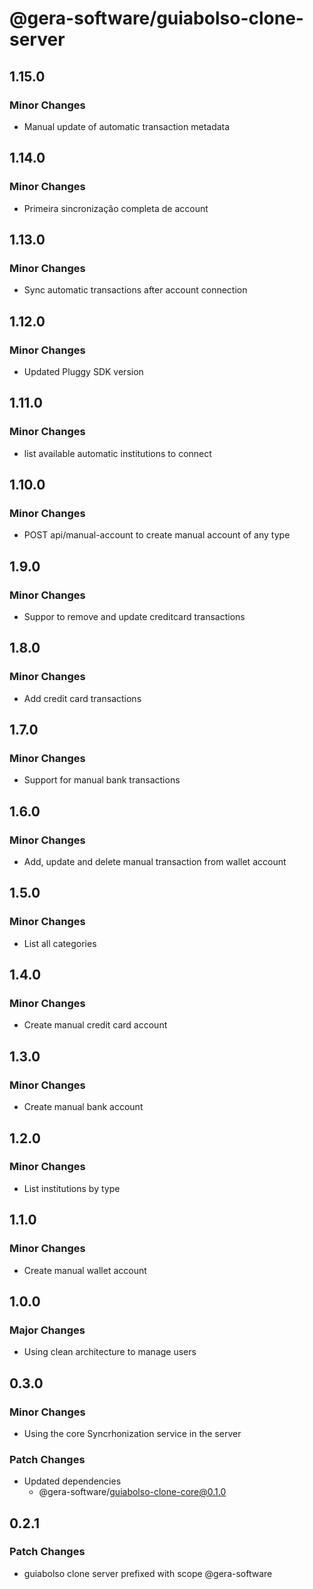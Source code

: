 # @gera-software/guiabolso-clone-server

## 1.15.0

### Minor Changes

- Manual update of automatic transaction metadata

## 1.14.0

### Minor Changes

- Primeira sincronização completa de account

## 1.13.0

### Minor Changes

- Sync automatic transactions after account connection

## 1.12.0

### Minor Changes

- Updated Pluggy SDK version

## 1.11.0

### Minor Changes

- list available automatic institutions to connect

## 1.10.0

### Minor Changes

- POST api/manual-account to create manual account of any type

## 1.9.0

### Minor Changes

- Suppor to remove and update creditcard transactions

## 1.8.0

### Minor Changes

- Add credit card transactions

## 1.7.0

### Minor Changes

- Support for manual bank transactions

## 1.6.0

### Minor Changes

- Add, update and delete manual transaction from wallet account

## 1.5.0

### Minor Changes

- List all categories

## 1.4.0

### Minor Changes

- Create manual credit card account

## 1.3.0

### Minor Changes

- Create manual bank account

## 1.2.0

### Minor Changes

- List institutions by type

## 1.1.0

### Minor Changes

- Create manual wallet account

## 1.0.0

### Major Changes

- Using clean architecture to manage users

## 0.3.0

### Minor Changes

- Using the core Syncrhonization service in the server

### Patch Changes

- Updated dependencies
  - @gera-software/guiabolso-clone-core@0.1.0

## 0.2.1

### Patch Changes

- guiabolso clone server prefixed with scope @gera-software
